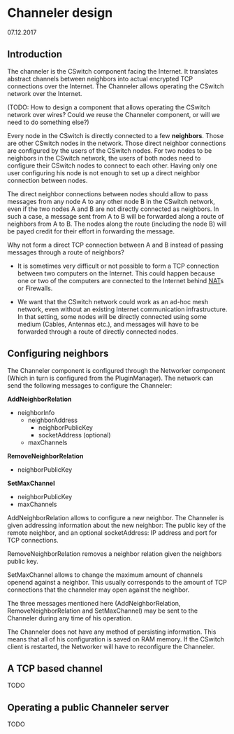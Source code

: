 # Channeler design

07.12.2017


## Introduction

The channeler is the CSwitch component facing the Internet. It translates
abstract channels between neighbors into actual encrypted TCP connections over
the Internet. The Channeler allows operating the CSwitch network over the
Internet.

(TODO: How to design a component that allows operating the CSwitch network over
wires? Could we reuse the Channeler component, or will we need to do something
else?)

Every node in the CSwitch is directly connected to a few **neighbors**. Those are
other CSwitch nodes in the network. Those direct neighbor connections are
configured by the users of the CSwitch nodes. For two nodes to be neighbors in
the CSwitch network, the users of both nodes need to configure their CSwitch
nodes to connect to each other. Having only one user configuring his node is
not enough to set up a direct neighbor connection between nodes.

The direct neighbor connections between nodes should allow to pass messages
from any node A to any other node B in the CSwitch network, even if the two
nodes A and B are not directly connected as neighbors. In such a case, a
message sent from A to B will be forwarded along a route of neighbors from A to
B. The nodes along the route (including the node B) will be payed credit for
their effort in forwarding the message.

Why not form a direct TCP connection between A and B instead of passing
messages through a route of neighbors?

- It is sometimes very difficult or not possible to form a TCP connection
    between two computers on the Internet. This could happen because one or two
    of the computers are connected to the Internet behind
    [NAT](https://en.wikipedia.org/wiki/Network_address_translation)s or
    Firewalls.

- We want that the CSwitch network could work as an ad-hoc mesh network, even
    without an existing Internet communication infrastructure. In that setting,
    some nodes will be directly connected using some medium (Cables, Antennas
    etc.), and messages will have to be forwarded through a route of directly
    connected nodes.



## Configuring neighbors

The Channeler component is configured through the Networker component (Which in
turn is configured from the PluginManager). The network can send the following
messages to configure the Channeler:


**AddNeighborRelation**

- neighborInfo
    - neighborAddress
        - neighborPublicKey
        - socketAddress (optional)
    - maxChannels

**RemoveNeighborRelation**

- neighborPublicKey


**SetMaxChannel**

- neighborPublicKey
- maxChannels


AddNeighborRelation allows to configure a new neighbor. The
Channeler is given addressing information about the new neighbor: The public
key of the remote neighbor, and an optional socketAddress: IP address and port
for TCP connections.

RemoveNeighborRelation removes a neighbor relation given the neighbors public
key.

SetMaxChannel allows to change the maximum amount of channels openend against a
neighbor. This usually corresponds to the amount of TCP connections that the
channeler may open against the neighbor.

The three messages mentioned here (AddNeighborRelation, RemoveNeighborRelation
and SetMaxChannel) may be sent to the Channeler during any time of his
operation.

The Channeler does not have any method of persisting information. This means
that all of his configuration is saved on RAM memory. If the CSwitch client is
restarted, the Networker will have to reconfigure the Channeler.


## A TCP based channel

TODO



## Operating a public Channeler server

TODO


